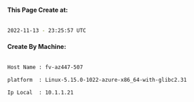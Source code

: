 
   
#### This Page Create at:

```bash

2022-11-13 - 23:25:57 UTC

```

#### Create By Machine:

```bash

Host Name : fv-az447-507

platform  : Linux-5.15.0-1022-azure-x86_64-with-glibc2.31

Ip Local  : 10.1.1.21

```

